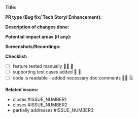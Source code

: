 **Title:**

**PR type (Bug fix/ Tech Story/ Enhancement):**

**Description of changes done:**


**Potential impact areas (if any):**

**Screenshots/Recordings:**

**Checklist:**
- [ ] feature tested manually 👨‍🔬 🧪
- [ ] supporting test cases added 🚀 💼
- [ ] code is readable - added necessary doc comments 👨‍🏭 🗒️

**Related issues:**

- closes #ISSUE_NUMBER1
- closes #ISSUE_NUMBER2
- partially addresses #ISSUE_NUMBER3
